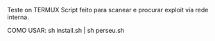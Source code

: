 Teste on TERMUX
Script feito para scanear e procurar exploit via rede interna.

COMO USAR:
sh install.sh | 
sh perseu.sh

